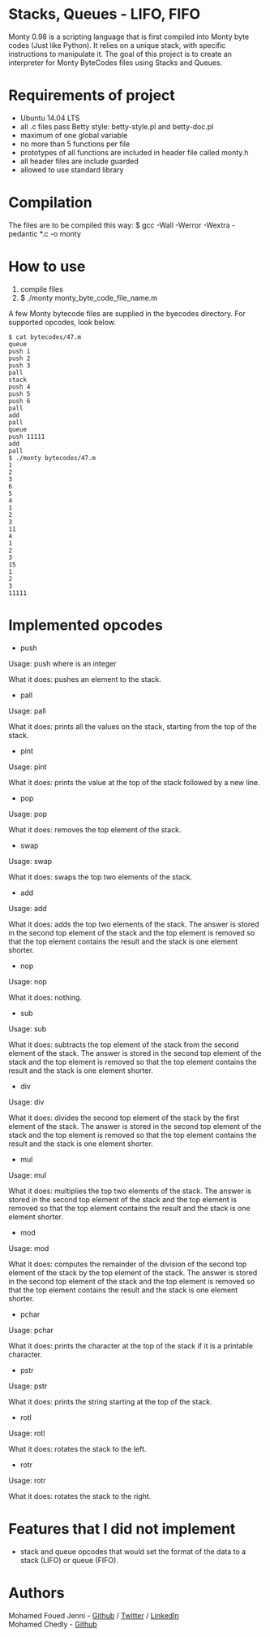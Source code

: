 # Stacks, Queues - LIFO, FIFO

Monty 0.98 is a scripting language that is first compiled into Monty byte codes (Just like Python). It relies on a unique stack, with specific instructions to manipulate it.
The goal of this project is to create an interpreter for Monty ByteCodes files using Stacks and Queues.

# Requirements of project

- Ubuntu 14.04 LTS
- all .c files pass Betty style: betty-style.pl and betty-doc.pl
- maximum of one global variable
- no more than 5 functions per file
- prototypes of all functions are included in header file called monty.h
- all header files are include guarded
- allowed to use standard library

# Compilation

The files are to be compiled this way:
$ gcc -Wall -Werror -Wextra -pedantic *.c -o monty

# How to use

1. compile files
2. $ ./monty monty_byte_code_file_name.m

A few Monty bytecode files are supplied in the byecodes directory. For supported opcodes, look below.

```
$ cat bytecodes/47.m
queue
push 1
push 2
push 3
pall
stack
push 4
push 5
push 6
pall
add
pall
queue
push 11111
add
pall
$ ./monty bytecodes/47.m
1
2
3
6
5
4
1
2
3
11
4
1
2
3
15
1
2
3
11111
```
# Implemented opcodes

- push

Usage: push <int> where <int> is an integer

What it does: pushes an element to the stack.

- pall

Usage: pall

What it does: prints all the values on the stack, starting from the top of the stack.

- pint

Usage: pint

What it does: prints the value at the top of the stack followed by a new line.

- pop

Usage: pop

What it does: removes the top element of the stack.

- swap

Usage: swap

What it does: swaps the top two elements of the stack.

- add

Usage: add

What it does: adds the top two elements of the stack. The answer is stored in the second top element of the stack and the top element is removed so that the top element contains the result and the stack is one element shorter.

- nop

Usage: nop

What it does: nothing.

- sub

Usage: sub

What it does: subtracts the top element of the stack from the second element of the stack. The answer is stored in the second top element of the stack and the top element is removed so that the top element contains the result and the stack is one element shorter.

- div

Usage: div

What it does: divides the second top element of the stack by the first element of the stack. The answer is stored in the second top element of the stack and the top element is removed so that the top element contains the result and the stack is one element shorter.

- mul

Usage: mul

What it does: multiplies the top two elements of the stack. The answer is stored in the second top element of the stack and the top element is removed so that the top element contains the result and the stack is one element shorter.

- mod

Usage: mod

What it does: computes the remainder of the division of the second top element of the stack by the top element of the stack. The answer is stored in the second top element of the stack and the top element is removed so that the top element contains the result and the stack is one element shorter.

- pchar

Usage: pchar

What it does: prints the character at the top of the stack if it is a printable character.

- pstr

Usage: pstr

What it does: prints the string starting at the top of the stack.

- rotl

Usage: rotl

What it does: rotates the stack to the left.

- rotr

Usage: rotr

What it does: rotates the stack to the right.

# Features that I did not implement

- stack and queue opcodes that would set the format of the data to a stack (LIFO) or queue (FIFO).

# Authors

Mohamed Foued Jenni - [Github](https://github.com/Jenni-Foued) / [Twitter](https://twitter.com/jenni_foued) / [LinkedIn](https://www.linkedin.com/in/med-foued-jenni/)<br>
 Mohamed Chedly - [Github](https://github.com/chedly99)
 
